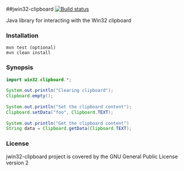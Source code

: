##jwin32-clipboard
[![Build status](https://ci.appveyor.com/api/projects/status/ewgmakqbnbtg5naq?svg=true)](https://ci.appveyor.com/project/okean/jwin32-clipboard)

Java library for interacting with the Win32 clipboard

### Installation
```
mvn test (optional)
mvn clean install
```
   
### Synopsis
```java
import win32.clipboard.*;
   
System.out.println("Clearing clipboard");
Clipboard.empty();
   
System.out.println("Set the clipboard content");
Clipboard.setData("foo", Clipboard.TEXT);
   
System.out.println("Get the clipboard content")
String data = Clipboard.getData(Clipboard.TEXT);
```

### License
jwin32-clipboard project is covered by the GNU General Public License version 2
